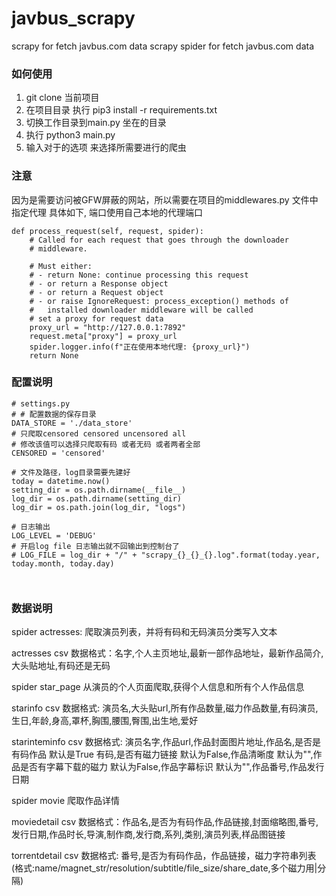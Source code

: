 # javbus_scrapy

scrapy for fetch javbus.com data
scrapy spider for fetch javbus.com data

### 如何使用

1. git clone 当前项目
2. 在项目目录 执行 pip3 install -r requirements.txt
3. 切换工作目录到main.py 坐在的目录
4. 执行 python3 main.py
5. 输入对于的选项 来选择所需要进行的爬虫

### 注意

因为是需要访问被GFW屏蔽的网站，所以需要在项目的middlewares.py 文件中指定代理 具体如下,
端口使用自己本地的代理端口

```python3
def process_request(self, request, spider):
    # Called for each request that goes through the downloader
    # middleware.

    # Must either:
    # - return None: continue processing this request
    # - or return a Response object
    # - or return a Request object
    # - or raise IgnoreRequest: process_exception() methods of
    #   installed downloader middleware will be called
    # set a proxy for request data
    proxy_url = "http://127.0.0.1:7892"
    request.meta["proxy"] = proxy_url
    spider.logger.info(f"正在使用本地代理: {proxy_url}")
    return None

```

### 配置说明

```python3
# settings.py
# # 配置数据的保存目录
DATA_STORE = './data_store'
# 只爬取censored censored uncensored all
# 修改该值可以选择只爬取有码 或者无码 或者两者全部
CENSORED = 'censored'

# 文件及路径，log目录需要先建好
today = datetime.now()
setting_dir = os.path.dirname(__file__)
log_dir = os.path.dirname(setting_dir)
log_dir = os.path.join(log_dir, "logs")

# 日志输出
LOG_LEVEL = 'DEBUG'
# 开启log file 日志输出就不回输出到控制台了
# LOG_FILE = log_dir + "/" + "scrapy_{}_{}_{}.log".format(today.year, today.month, today.day)



```

### 数据说明

spider actresses:  爬取演员列表，并将有码和无码演员分类写入文本

actresses csv 数据格式：名字,个人主页地址,最新一部作品地址，最新作品简介,大头贴地址,有码还是无码

spider star_page 从演员的个人页面爬取,获得个人信息和所有个人作品信息

starinfo csv 数据格式: 演员名,大头贴url,所有作品数量,磁力作品数量,有码演员,生日,年龄,身高,罩杯,胸围,腰围,臀围,出生地,爱好

starinteminfo csv 数据格式: 演员名字,作品url,作品封面图片地址,作品名,是否是有码作品 默认是True 有码,是否有磁力链接 默认为False,作品清晰度 默认为"",作品是否有字幕下载的磁力
默认为False,作品字幕标识 默认为"",作品番号,作品发行日期

spider movie 爬取作品详情

moviedetail csv 数据格式：作品名,是否为有码作品,作品链接,封面缩略图,番号,发行日期,作品时长,导演,制作商,发行商,系列,类别,演员列表,样品图链接

torrentdetail csv 数据格式: 番号,是否为有码作品，作品链接，磁力字符串列表(格式:name/magnet_str/resolution/subtitle/file_size/share_date,多个磁力用|分隔)